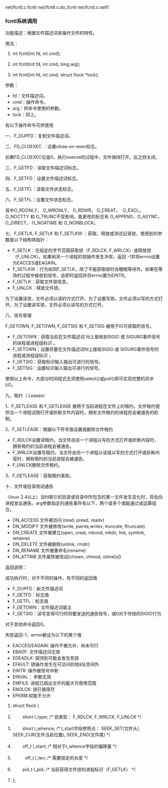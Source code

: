 net/fcntl.c:fcntl
    net/fcntl.c:do_fcntl
        net/fcntl.c:setfl

### fcntl系统调用

功能描述：根据文件描述词来操作文件的特性。

用法：

1. int fcntl(int fd, int cmd);   
     
2. int fcntl(int fd, int cmd, long arg);   
     
3. int fcntl(int fd, int cmd, struct flock *lock); 

参数：

- fd：文件描述词。
- cmd：操作命令。
- arg：供命令使用的参数。
- lock：同上。

有以下操作命令可供使用

一、F_DUPFD：复制文件描述词。

二、FD_CLOEXEC ：设置close-on-exec标志。

如果FD_CLOEXEC位是0，执行execve的过程中，文件保持打开。反之则关闭。

三、F_GETFD：读取文件描述词标志。 

四、F_SETFD：设置文件描述词标志。 

五、F_GETFL：读取文件状态标志。 

六、F_SETFL：设置文件状态标志。

其中O_RDONLY， O_WRONLY， O_RDWR， O_CREAT，  O_EXCL， O_NOCTTY 和 O_TRUNC不受影响，能更改的标志有 O_APPEND，O_ASYNC， O_DIRECT， O_NOATIME 和 O_NONBLOCK。

七、F_GETLK, F_SETLK 和 F_SETLKW ：获取，释放或测试记录锁，使用到的参数是以下结构体指针：

- F_SETLK：在指定的字节范围获取锁（F_RDLCK, F_WRLCK）或释放锁（F_UNLCK）。如果和另一个进程的锁操作发生冲突，返回 -1并将errno设置为EACCES或EAGAIN。
- F_SETLKW：行为如同F_SETLK，除了不能获取锁时会睡眠等待外。如果在等待的过程中接收到信号，会即时返回并将errno置为EINTR。
- F_GETLK：获取文件锁信息。
- F_UNLCK：释放文件锁。

为了设置读锁，文件必须以读的方式打开。为了设置写锁，文件必须以写的方式打开。为了设置读写锁，文件必须以读写的方式打开。

八、信号管理 

F_GETOWN, F_SETOWN, F_GETSIG 和 F_SETSIG 被用于IO可获取的信号。

- F_GETOWN：获取当前在文件描述词 fd上接收到SIGIO 或 SIGURG事件信号的进程或进程组标识 。
- F_SETOWN：设置将要在文件描述词fd上接收SIGIO 或 SIGURG事件信号的进程或进程组标识 。
- F_GETSIG：获取标识输入输出可进行的信号。
- F_SETSIG：设置标识输入输出可进行的信号。

使用以上命令，大部分时间程式无须使用select()或poll()即可实现完整的异步I/O。

九、租约（ Leases） 

1、F_SETLEASE 和 F_GETLEASE 被用于当前进程在文件上的租约。文件租约提供当一个进程试图打开或折断文件内容时，拥有文件租约的进程将会被通告的机制。

2、F_SETLEASE：根据以下符号值设置或删除文件租约

- F_RDLCK设置读租约，当文件由另一个进程以写的方式打开或折断内容时，拥有租约的当前进程会被通告。
- F_WRLCK设置写租约，当文件由另一个进程以读或以写的方式打开或折断内容时，拥有租约的当前进程会被通告。
- F_UNLCK删除文件租约。

3、F_GETLEASE：获取租约类型。

十、文件或目录改动通告 

（linux 2.4以上）当fd索引的目录或目录中所包含的某一文件发生变化时，将会向进程发出通告。arg参数指定的通告事件有以下，两个或多个值能通过或运算组合。

- DN_ACCESS 文件被访问 (read, pread, readv)
- DN_MODIFY 文件被修改(write, pwrite,writev, truncate, ftruncate)
- DN_CREATE 文件被建立(open, creat, mknod, mkdir, link, symlink, rename)
- DN_DELETE 文件被删除(unlink, rmdir)
- DN_RENAME 文件被重命名(rename)
- DN_ATTRIB 文件属性被改动(chown, chmod, utime[s])

返回说明：

成功执行时，对于不同的操作，有不同的返回值

- F_DUPFD：新文件描述词
- F_GETFD：标志值
- F_GETFL：标志值
- F_GETOWN：文件描述词属主
- F_GETSIG：读写变得可行时将要发送的通告信号，或0对于传统的SIGIO行为

对于其他命令返回0。

失败返回-1，errno被设为以下的某个值

- EACCES/EAGAIN: 操作不被允许，尚未可行
- EBADF: 文件描述词无效
- EDEADLK: 探测到可能会发生死锁
- EFAULT: 锁操作发生在可访问的地å址空间外
- EINTR: 操作被信号中断
- EINVAL： 参数无效
- EMFILE: 进程已超出文件的最大可使用范围
- ENOLCK: 锁已被用尽
- EPERM:权能不允许

1. struct flock {  
     
2.         short l_type; /* 锁类型： F_RDLCK, F_WRLCK, F_UNLCK */  
     
3.         short l_whence; /* l_start字段参照点： SEEK_SET(文件头), SEEK_CUR(文件当前位置), SEEK_END(文件尾) */  
     
4.         off_t l_start; /* 相对于l_whence字段的偏移量 */  
     
5.           off_t l_len; /* 需要锁定的长度 */  
     
6.         pid_t l_pid; /* 当前获得文件锁的进程标识（F_GETLK） */  
     
7. };

